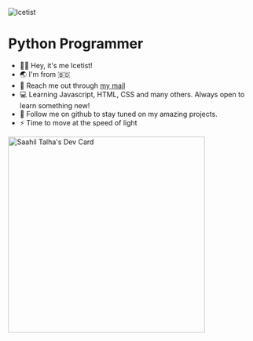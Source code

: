 ![Icetist](https://user-images.githubusercontent.com/96980054/209646931-503e64aa-e79a-43c4-b6ae-7b65f353798b.png)
# Python Programmer
- 👋🏼 Hey, it's me Icetist!
- 🌏 I'm from :bangladesh:
- 📧 Reach me out through [my mail](mailto:saahil.alam@gmail.com)
- 💻 Learning Javascript, HTML, CSS and many others. Always open to learn something new!
- 📂 Follow me on github to stay tuned on my amazing projects.
- ⚡ Time to move at the speed of light

<a href="https://app.daily.dev/Icetist"><img src="https://api.daily.dev/devcards/778f3d62bbd347269b68e57b7897903e.png?r=7zk" width="400" alt="Saahil Talha's Dev Card"/></a>
